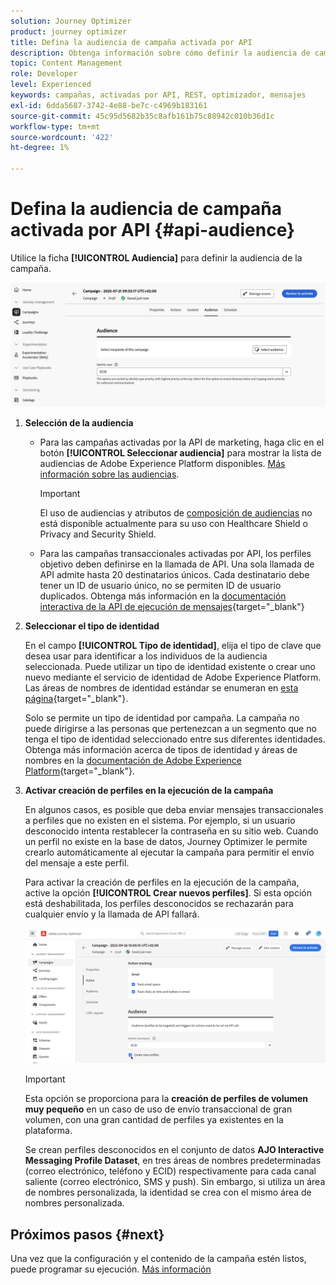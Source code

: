 ```yaml
---
solution: Journey Optimizer
product: journey optimizer
title: Defina la audiencia de campaña activada por API
description: Obtenga información sobre cómo definir la audiencia de campaña activada por API.
topic: Content Management
role: Developer
level: Experienced
keywords: campañas, activadas por API, REST, optimizador, mensajes
exl-id: 6dda5687-3742-4e88-be7c-c4969b183161
source-git-commit: 45c95d5682b35c8afb161b75c88942c010b36d1c
workflow-type: tm+mt
source-wordcount: '422'
ht-degree: 1%

---
```


# Defina la audiencia de campaña activada por API {#api-audience}

Utilice la ficha **[!UICONTROL Audiencia]** para definir la audiencia de la campaña.

![](assets/campaign-audience.png)

1. **Selección de la audiencia**

   * Para las campañas activadas por la API de marketing, haga clic en el botón **[!UICONTROL Seleccionar audiencia]** para mostrar la lista de audiencias de Adobe Experience Platform disponibles. [Más información sobre las audiencias](../audience/about-audiences.md).

     >[!IMPORTANT]
     >
     >El uso de audiencias y atributos de [composición de audiencias](../audience/get-started-audience-orchestration.md) no está disponible actualmente para su uso con Healthcare Shield o Privacy and Security Shield.

   * Para las campañas transaccionales activadas por API, los perfiles objetivo deben definirse en la llamada de API. Una sola llamada de API admite hasta 20 destinatarios únicos. Cada destinatario debe tener un ID de usuario único, no se permiten ID de usuario duplicados. Obtenga más información en la [documentación interactiva de la API de ejecución de mensajes](https://developer.adobe.com/journey-optimizer-apis/references/messaging/#tag/execution/operation/postIMUnitaryMessageExecution){target="_blank"}

1. **Seleccionar el tipo de identidad**

   En el campo **[!UICONTROL Tipo de identidad]**, elija el tipo de clave que desea usar para identificar a los individuos de la audiencia seleccionada. Puede utilizar un tipo de identidad existente o crear uno nuevo mediante el servicio de identidad de Adobe Experience Platform. Las áreas de nombres de identidad estándar se enumeran en [esta página](https://experienceleague.adobe.com/es/docs/experience-platform/identity/features/namespaces#standard){target="_blank"}.

   Solo se permite un tipo de identidad por campaña. La campaña no puede dirigirse a las personas que pertenezcan a un segmento que no tenga el tipo de identidad seleccionado entre sus diferentes identidades. Obtenga más información acerca de tipos de identidad y áreas de nombres en la [documentación de Adobe Experience Platform](https://experienceleague.adobe.com/docs/experience-platform/identity/home.html?lang=es){target="_blank"}.

1. **Activar creación de perfiles en la ejecución de la campaña**

   En algunos casos, es posible que deba enviar mensajes transaccionales a perfiles que no existen en el sistema. Por ejemplo, si un usuario desconocido intenta restablecer la contraseña en su sitio web. Cuando un perfil no existe en la base de datos, Journey Optimizer le permite crearlo automáticamente al ejecutar la campaña para permitir el envío del mensaje a este perfil.

   Para activar la creación de perfiles en la ejecución de la campaña, active la opción **[!UICONTROL Crear nuevos perfiles]**. Si esta opción está deshabilitada, los perfiles desconocidos se rechazarán para cualquier envío y la llamada de API fallará.

   ![](assets/api-triggered-create-profile.png)

   >[!IMPORTANT]
   >
   >Esta opción se proporciona para la **creación de perfiles de volumen muy pequeño** en un caso de uso de envío transaccional de gran volumen, con una gran cantidad de perfiles ya existentes en la plataforma.
   >
   >Se crean perfiles desconocidos en el conjunto de datos **AJO Interactive Messaging Profile Dataset**, en tres áreas de nombres predeterminadas (correo electrónico, teléfono y ECID) respectivamente para cada canal saliente (correo electrónico, SMS y push). Sin embargo, si utiliza un área de nombres personalizada, la identidad se crea con el mismo área de nombres personalizada.

## Próximos pasos {#next}

Una vez que la configuración y el contenido de la campaña estén listos, puede programar su ejecución. [Más información](api-triggered-campaign-schedule.md)
